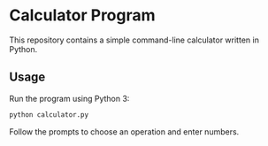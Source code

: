 # Calculator Program

This repository contains a simple command-line calculator written in Python.

## Usage

Run the program using Python 3:

```bash
python calculator.py
```

Follow the prompts to choose an operation and enter numbers.

